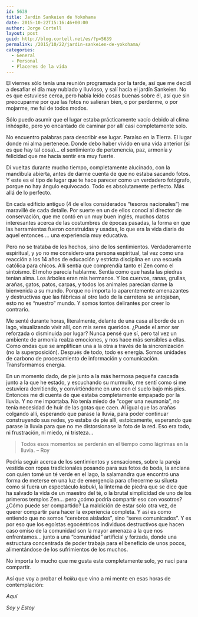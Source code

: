```yaml
---
id: 5639
title: Jardín Sankeien de Yokohama
date: 2015-10-22T15:16:46+00:00
author: Jorge Cortell
layout: post
guid: http://blog.cortell.net/es/?p=5639
permalink: /2015/10/22/jardin-sankeien-de-yokohama/
categories:
  - General
  - Personal
  - Placeres de la vida
---
```

El viernes sólo tenía una reunión programada por la tarde, así que me decidí a desafiar el día muy nublado y lluvioso, y salí hacia el jardín Sankeien. No es que estuviese cerca, pero había leído cosas buenas sobre él, así que sin preocuparme por que las fotos no salieran bien, o por perderme, o por mojarme, me fui de todos modos.
  
Sólo puedo asumir que el lugar estaba prácticamente vacío debido al clima inhóspito, pero yo encantado de caminar por allí casi completamente solo.

No encuentro palabras para describir ese lugar. Paraíso en la Tierra. El lugar donde mi alma pertenece. Donde debo haber vivido en una vida anterior (si es que hay tal cosa)&#8230; el sentimiento de pertenencia, paz, armonía y felicidad que me hacía sentir era muy fuerte.

Di vueltas durante mucho tiempo, completamente alucinado, con la mandíbula abierta, antes de darme cuenta de que no estaba sacando fotos. Y este es el tipo de lugar que te hace parecer como un verdadero fotógrafo, porque no hay ángulo equivocado. Todo es absolutamente perfecto. Más allá de lo perfecto.

En cada edificio antiguo (4 de ellos considerados &#8220;tesoros nacionales&#8221;) me maravillé de cada detalle. Por suerte en un de ellos conocí al director de conservación, que me contó en un muy buen inglés, muchos datos interesantes acerca de las costumbres de épocas pasadas, la forma en que las herramientas fueron construidas y usadas, lo que era la vida diaria de aquel entonces &#8230; una experiencia muy educativa.

Pero no se trataba de los hechos, sino de los sentimientos. Verdaderamente espiritual, y yo no me considero una persona espiritual, tal vez como una reacción a los 14 años de educación y estricta disciplina en una escuela católica para chicos. Allí sentía que comprendía tanto el Zen como el sintoísmo. El moho parecía hablarme. Sentía como que hasta las piedras tenían alma. Los árboles eran mis hermanos. Y los cuervos, ranas, grullas, arañas, gatos, patos, carpas, y todos los animales parecían darme la bienvenida a su mundo. Porque no importa lo aparentemente amenazantes y destructivas que las fábricas al otro lado de la carretera se antojaban, esto no es &#8220;nuestro&#8221; mundo. Y somos tontos delirantes por creer lo contrario.

Me senté durante horas, literalmente, delante de una casa al borde de un lago, visualizando vivir allí, con mis seres queridos. ¿Puede el amor ser reforzada o disminuida por lugar? Nunca pensé que sí, pero tal vez un ambiente de armonía realza emociones, y nos hace más sensibles a ellas. Como ondas que se amplifican una a la otra a través de la sincronización (no la superposición). Después de todo, todo es energía. Somos unidades de carbono de procesamiento de información y comunicación. Transformamos energía.

En un momento dado, de pie junto a la más hermosa pequeña cascada junto a la que he estado, y escuchando su murmullo, me sentí como si me estuviera derritiendo, y convirtiéndome en uno con el suelo bajo mis pies. Entonces me di cuenta de que estaba completamente empapado por la lluvia. Y no me importaba. No tenía miedo de &#8220;coger una neumonía&#8221;, no tenía necesidad de huir de las gotas que caen. Al igual que las arañas colgando allí, esperando que parase la lluvia, para poder continuar construyendo sus redes, yo estaba de pie allí, estoicamente, esperando que parase la lluvia para que no me distorsionase la foto de la red. Eso era todo, ni frustración, ni miedo, ni tristeza&#8230;

> Todos esos momentos se perderán en el tiempo como lágrimas en la lluvia. &#8211; Roy

Podría seguir acerca de los sentimientos y sensaciones, sobre la pareja vestida con ropas tradicionales posando para sus fotos de boda, la anciana con quien tomé un té verde en el lago, la salamandra que encontró una forma de meterse en una luz de emergencia para ofrecerme su silueta como si fuera un espectáculo _kabuki_, la linterna de piedra que se dice que ha salvado la vida de un maestro del té, o la brutal simplicidad de uno de los primeros templos Zen&#8230; pero ¿cómo podría compartir eso con vosotros? ¿Cómo puede ser compartido? La maldición de estar solo otra vez, de querer compartir para hacer la experiencia completa. Y así es como entiendo que no somos &#8220;cerebros aislados&#8221;, sino &#8220;seres comunicados&#8221;. Y es por eso que los egoístas egocéntricos individuos destructivos que hacen caso omiso de la comunidad son la mayor amenaza a la que nos enfrentamos&#8230; junto a una &#8220;comunidad&#8221; artificial y forzada, donde una estructura concentrada de poder trabaja para el beneficio de unos pocos, alimentándose de los sufrimientos de los muchos.

No importa lo mucho que me gusta este completamente solo, yo nací para compartir.

Así que voy a probar el _haiku_ que vino a mi mente en esas horas de contemplación:
  
_Aquí_
  
 _Soy y Estoy_